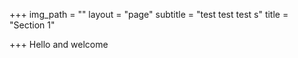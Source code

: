 +++
img_path = ""
layout = "page"
subtitle = "test test test s"
title = "Section 1"

+++
Hello and welcome